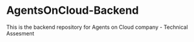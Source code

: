 # AgentsOnCloud-Backend
This is the backend repository for Agents on Cloud company - Technical Assesment
